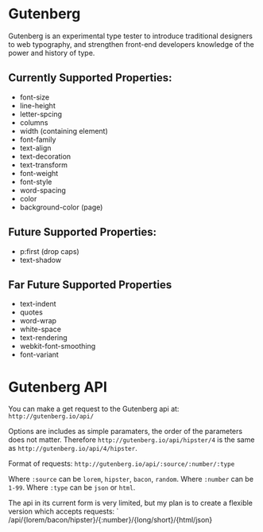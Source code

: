 Gutenberg
=========

Gutenberg is an experimental type tester to introduce traditional designers to web typography, and strengthen front-end developers knowledge of the power and history of type.

## Currently Supported Properties:
- font-size
- line-height
- letter-spcing
- columns
- width (containing element)
- font-family
- text-align
- text-decoration
- text-transform
- font-weight
- font-style
- word-spacing
- color
- background-color (page)

## Future Supported Properties:
- p:first (drop caps)
- text-shadow


## Far Future Supported Properties
- text-indent
- quotes
- word-wrap
- white-space
- text-rendering
- webkit-font-smoothing
- font-variant

# Gutenberg API

You can make a get request to the Gutenberg api at: `http://gutenberg.io/api/`

Options are includes as simple paramaters, the order of the parameters does not matter. Therefore `http://gutenberg.io/api/hipster/4` is the same as `http://gutenberg.io/api/4/hipster`.

Format of requests: `http://gutenberg.io/api/:source/:number/:type`

Where `:source` can be `lorem`, `hipster`, `bacon`, `random`.  Where `:number` can be `1-99`. Where `:type` can be `json` or `html`. 

The api in its current form is very limited, but my plan is to create a flexible version which accepts requests: ` /api/{lorem/bacon/hipster}/{:number}/{long/short}/{html/json}